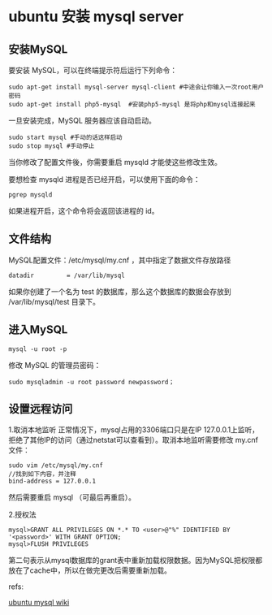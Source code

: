 # ubuntu 安装 mysql server

## 安装MySQL

要安装 MySQL，可以在终端提示符后运行下列命令：

	sudo apt-get install mysql-server mysql-client #中途会让你输入一次root用户密码
	sudo apt-get install php5-mysql  #安装php5-mysql 是将php和mysql连接起来

一旦安装完成，MySQL 服务器应该自动启动。

	sudo start mysql #手动的话这样启动
	sudo stop mysql #手动停止

当你修改了配置文件後，你需要重启 mysqld 才能使这些修改生效。

要想检查 mysqld 进程是否已经开启，可以使用下面的命令：

	pgrep mysqld

如果进程开启，这个命令将会返回该进程的 id。 

## 文件结构

MySQL配置文件：/etc/mysql/my.cnf ，其中指定了数据文件存放路径

	datadir         = /var/lib/mysql

如果你创建了一个名为 test 的数据库，那么这个数据库的数据会存放到 /var/lib/mysql/test 目录下。 
## 进入MySQL

	mysql -u root -p 

修改 MySQL 的管理员密码：

	sudo mysqladmin -u root password newpassword；

## 设置远程访问

1.取消本地监听
正常情况下，mysql占用的3306端口只是在IP 127.0.0.1上监听，拒绝了其他IP的访问（通过netstat可以查看到）。取消本地监听需要修改 my.cnf 文件：

	sudo vim /etc/mysql/my.cnf
	//找到如下内容，并注释
	bind-address = 127.0.0.1

然后需要重启 mysql （可最后再重启）。

2.授权法

	mysql>GRANT ALL PRIVILEGES ON *.* TO <user>@"%" IDENTIFIED BY '<password>' WITH GRANT OPTION;
	mysql>FLUSH PRIVILEGES

第二句表示从mysql数据库的grant表中重新加载权限数据。因为MySQL把权限都放在了cache中，所以在做完更改后需要重新加载。 




refs:  


[ubuntu mysql wiki](http://wiki.ubuntu.com.cn/MySQL)
